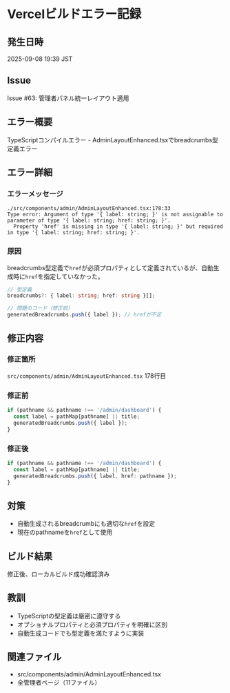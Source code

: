 # Vercelビルドエラー記録

## 発生日時

2025-09-08 19:39 JST

## Issue

Issue #63: 管理者パネル統一レイアウト適用

## エラー概要

TypeScriptコンパイルエラー - AdminLayoutEnhanced.tsxでbreadcrumbs型定義エラー

## エラー詳細

### エラーメッセージ

```
./src/components/admin/AdminLayoutEnhanced.tsx:178:33
Type error: Argument of type '{ label: string; }' is not assignable to parameter of type '{ label: string; href: string; }'.
  Property 'href' is missing in type '{ label: string; }' but required in type '{ label: string; href: string; }'.
```

### 原因

breadcrumbs型定義で`href`が必須プロパティとして定義されているが、自動生成時に`href`を指定していなかった。

```typescript
// 型定義
breadcrumbs?: { label: string; href: string }[];

// 問題のコード（修正前）
generatedBreadcrumbs.push({ label }); // hrefが不足
```

## 修正内容

### 修正箇所

`src/components/admin/AdminLayoutEnhanced.tsx` 178行目

### 修正前

```typescript
if (pathname && pathname !== '/admin/dashboard') {
  const label = pathMap[pathname] || title;
  generatedBreadcrumbs.push({ label });
}
```

### 修正後

```typescript
if (pathname && pathname !== '/admin/dashboard') {
  const label = pathMap[pathname] || title;
  generatedBreadcrumbs.push({ label, href: pathname });
}
```

## 対策

- 自動生成されるbreadcrumbにも適切な`href`を設定
- 現在のpathnameを`href`として使用

## ビルド結果

修正後、ローカルビルド成功確認済み

## 教訓

- TypeScriptの型定義は厳密に遵守する
- オプショナルプロパティと必須プロパティを明確に区別
- 自動生成コードでも型定義を満たすように実装

## 関連ファイル

- src/components/admin/AdminLayoutEnhanced.tsx
- 全管理者ページ（11ファイル）
